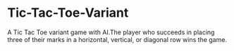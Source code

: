 # Tic-Tac-Toe-Variant
A Tic Tac Toe variant game with AI.The player who succeeds in placing three of their marks in a horizontal, vertical, or diagonal row wins the game.
